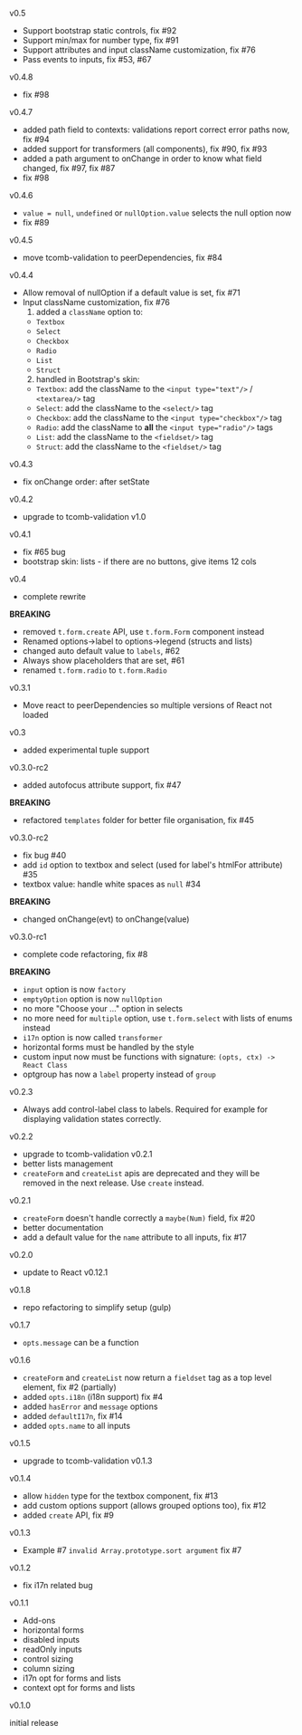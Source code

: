 v0.5

- Support bootstrap static controls, fix #92
- Support min/max for number type, fix #91
- Support attributes and input className customization, fix #76
- Pass events to inputs, fix #53, #67

v0.4.8

- fix #98

v0.4.7

- added path field to contexts: validations report correct error paths now, fix #94
- added support for transformers (all components), fix #90, fix #93
- added a path argument to onChange in order to know what field changed, fix #97, fix #87
- fix #98

v0.4.6

- `value = null`, `undefined` or `nullOption.value` selects the null option now
- fix #89

v0.4.5

- move tcomb-validation to peerDependencies, fix #84

v0.4.4

- Allow removal of nullOption if a default value is set, fix #71
- Input className customization, fix #76
  1. added a `className` option to:
    - `Textbox`
    - `Select`
    - `Checkbox`
    - `Radio`
    - `List`
    - `Struct`
  2. handled in Bootstrap's skin:
    - `Textbox`: add the className to the `<input type="text"/>` / `<textarea/>` tag
    - `Select`: add the className to the `<select/>` tag
    - `Checkbox`: add the className to the `<input type="checkbox"/>` tag
    - `Radio`: add the className to **all** the `<input type="radio"/>` tags
    - `List`: add the className to the `<fieldset/>` tag
    - `Struct`: add the className to the `<fieldset/>` tag

v0.4.3

- fix onChange order: after setState

v0.4.2

- upgrade to tcomb-validation v1.0

v0.4.1

- fix #65 bug
- bootstrap skin: lists - if there are no buttons, give items 12 cols

v0.4

- complete rewrite

**BREAKING**

- removed `t.form.create` API, use `t.form.Form` component instead
- Renamed options->label to options->legend (structs and lists)
- changed auto default value to `labels`, #62
- Always show placeholders that are set, #61
- renamed `t.form.radio` to `t.form.Radio`

v0.3.1

- Move react to peerDependencies so multiple versions of React not loaded

v0.3

- added experimental tuple support

v0.3.0-rc2

- added autofocus attribute support, fix #47

**BREAKING**

- refactored `templates` folder for better file organisation, fix #45

v0.3.0-rc2

- fix bug #40
- add `id` option to textbox and select (used for label's htmlFor attribute) #35
- textbox value: handle white spaces as `null` #34

**BREAKING**

- changed onChange(evt) to onChange(value)

v0.3.0-rc1

- complete code refactoring, fix #8

**BREAKING**

- `input` option is now `factory`
- `emptyOption` option is now `nullOption`
- no more "Choose your ..." option in selects
- no more need for `multiple` option, use `t.form.select` with lists of enums instead
- `i17n` option is now called `transformer`
- horizontal forms must be handled by the style
- custom input now must be functions with signature: `(opts, ctx) -> React Class`
- optgroup has now a `label` property instead of `group`

v0.2.3

- Always add control-label class to labels. Required for example for displaying validation states correctly.

v0.2.2

- upgrade to tcomb-validation v0.2.1
- better lists management
- `createForm` and `createList` apis are deprecated and they will be removed in the next release. Use `create` instead.

v0.2.1

- `createForm` doesn't handle correctly a `maybe(Num)` field, fix #20
- better documentation
- add a default value for the `name` attribute to all inputs, fix #17

v0.2.0

- update to React v0.12.1

v0.1.8

- repo refactoring to simplify setup (gulp)

v0.1.7

- `opts.message` can be a function

v0.1.6

- `createForm` and `createList` now return a `fieldset` tag as a top level element, fix #2 (partially)
- added `opts.i18n` (i18n support) fix #4
- added `hasError` and `message` options
- added `defaultI17n`, fix #14
- added `opts.name` to all inputs

v0.1.5

- upgrade to tcomb-validation v0.1.3

v0.1.4

- allow `hidden` type for the textbox component, fix #13
- add custom options support (allows grouped options too), fix #12
- added `create` API, fix #9

v0.1.3

- Example #7 `invalid Array.prototype.sort argument` fix #7

v0.1.2

- fix i17n related bug

v0.1.1

- Add-ons
- horizontal forms
- disabled inputs
- readOnly inputs
- control sizing
- column sizing
- i17n opt for forms and lists
- context opt for forms and lists

v0.1.0

initial release
